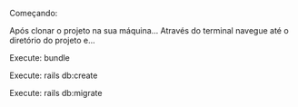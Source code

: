 Começando:

Após clonar o projeto na sua máquina... Através do terminal navegue até o diretório do projeto e...

Execute: bundle

Execute: rails db:create

Execute: rails db:migrate
